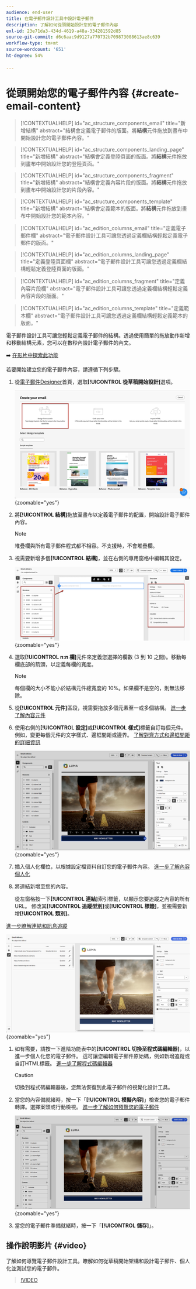 ```yaml
---
audience: end-user
title: 在電子郵件設計工具中設計電子郵件
description: 了解如何從頭開始設計您的電子郵件內容
exl-id: 23e71da3-434d-4619-a48a-334281592d85
source-git-commit: d6c6aac9d9127a770732b709873008613ae8c639
workflow-type: tm+mt
source-wordcount: '651'
ht-degree: 54%

---
```


# 從頭開始您的電子郵件內容 {#create-email-content}

>[!CONTEXTUALHELP]
>id="ac_structure_components_email"
>title="新增結構"
>abstract="結構會定義電子郵件的版面。將&#x200B;**結構**&#x200B;元件拖放到畫布中開始設計您的電子郵件內容。"

>[!CONTEXTUALHELP]
>id="ac_structure_components_landing_page"
>title="新增結構"
>abstract="結構會定義登陸頁面的版面。將&#x200B;**結構**&#x200B;元件拖放到畫布中開始設計您的登陸頁面。"

>[!CONTEXTUALHELP]
>id="ac_structure_components_fragment"
>title="新增結構"
>abstract="結構會定義內容片段的版面。將&#x200B;**結構**&#x200B;元件拖放到畫布中開始設計您的片段內容。"

>[!CONTEXTUALHELP]
>id="ac_structure_components_template"
>title="新增結構"
>abstract="結構會定義範本的版面。將&#x200B;**結構**&#x200B;元件拖放到畫布中開始設計您的範本內容。"

>[!CONTEXTUALHELP]
>id="ac_edition_columns_email"
>title="定義電子郵件欄"
>abstract="電子郵件設計工具可讓您透過定義欄結構輕鬆定義電子郵件的版面。"

>[!CONTEXTUALHELP]
>id="ac_edition_columns_landing_page"
>title="定義登陸頁面欄"
>abstract="電子郵件設計工具可讓您透過定義欄結構輕鬆定義登陸頁面的版面。"

>[!CONTEXTUALHELP]
>id="ac_edition_columns_fragment"
>title="定義內容片段欄"
>abstract="電子郵件設計工具可讓您透過定義欄結構輕鬆定義內容片段的版面。"

>[!CONTEXTUALHELP]
>id="ac_edition_columns_template"
>title="定義範本欄"
>abstract="電子郵件設計工具可讓您透過定義欄結構輕鬆定義範本的版面。"

電子郵件設計工具可讓您輕鬆定義電子郵件的結構。透過使用簡單的拖放動作新增和移動結構元素，您可以在數秒內設計電子郵件的內文。

➡️ [在影片中探索此功能](#video)

若要開始建立您的電子郵件內容，請遵循下列步驟。

1. 從[電子郵件Designer](get-started-email-designer.md#start-authoring)首頁，選取&#x200B;**[!UICONTROL 從草稿開始設計]**&#x200B;選項。

   ![熒幕擷圖顯示Email Designer首頁，並反白顯示「從頭開始設計」選項。](assets/email_designer-from-scratch.png){zoomable="yes"}

1. 將&#x200B;**[!UICONTROL 結構]**&#x200B;拖放至畫布以定義電子郵件的配置，開始設計電子郵件內容。

   >[!NOTE]
   >
   >堆疊欄與所有電子郵件程式都不相容。不支援時，不會堆疊欄。

1. 視需要新增多個&#x200B;**[!UICONTROL 結構]**，並在右側的專用窗格中編輯其設定。

   ![顯示電子郵件Designer中結構元件窗格的熒幕擷圖。](assets/email_designer_structure_components.png){zoomable="yes"}

1. 選取&#x200B;**[!UICONTROL n:n 欄]**&#x200B;元件來定義您選擇的欄數 (3 到 10 之間)。移動每欄底部的箭頭，以定義每欄的寬度。

   >[!NOTE]
   >
   >每個欄的大小不能小於結構元件總寬度的 10%。如果欄不是空的，則無法移除。

1. 從&#x200B;**[!UICONTROL 元件]**&#x200B;區段，視需要拖放多個元素至一或多個結構。 [進一步了解內容元件](content-components.md)

1. 使用右側的&#x200B;**[!UICONTROL 設定]**&#x200B;或&#x200B;**[!UICONTROL 樣式]**&#x200B;標籤自訂每個元件。 例如，變更每個元件的文字樣式、邊框間距或邊界。 [了解對齊方式和邊框間距的詳細資訊](alignment-and-padding.md)

   ![熒幕擷圖顯示電子郵件Designer中的樣式自訂選項。](assets/email_designer-styles.png){zoomable="yes"}

1. 插入個人化欄位，以根據設定檔資料自訂您的電子郵件內容。 [進一步了解內容個人化](../personalization/personalize.md)

1. 將連結新增至您的內容。

   從左窗格按一下&#x200B;**[!UICONTROL 連結]**&#x200B;索引標籤，以顯示您要追蹤之內容的所有URL。 修改其&#x200B;**[!UICONTROL 追蹤型別]**&#x200B;或&#x200B;**[!UICONTROL 標籤]**，並視需要新增&#x200B;**[!UICONTROL 類別]**。

[進一步瞭解連結和訊息追蹤](message-tracking.md)

   ![顯示[電子郵件Designer]中[連結]索引標籤的熒幕擷圖。](assets/email_designer-links.png){zoomable="yes"}

1. 如有需要，請按一下進階功能表中的&#x200B;**[!UICONTROL 切換至程式碼編輯器]**，以進一步個人化您的電子郵件。 這可讓您編輯電子郵件原始碼，例如新增追蹤或自訂HTML標籤。 [進一步了解程式碼編輯器](code-content.md)

   >[!CAUTION]
   >
   >切換到程式碼編輯器後，您無法恢復到此電子郵件的視覺化設計工具。

1. 當您的內容備就緒時，按一下「**[!UICONTROL 模擬內容]**」檢查您的電子郵件轉譯。選擇案頭或行動檢視。 [進一步了解如何預覽您的電子郵件](../preview-test/preview-test.md)

   ![顯示電子郵件Designer中模擬選項的熒幕擷圖。](assets/email_designer-simulate.png){zoomable="yes"}

1. 當您的電子郵件準備就緒時，按一下「**[!UICONTROL 儲存]**」。

## 操作說明影片 {#video}

了解如何導覽電子郵件設計工具。瞭解如何從草稿開始架構和設計電子郵件、個人化並測試您的電子郵件。

>[!VIDEO](https://video.tv.adobe.com/v/3453576/?quality=12&captions=chi_hant)